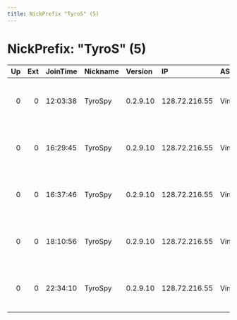 ```yaml
---
title: NickPrefix "TyroS" (5)
---
```


# NickPrefix: "TyroS" (5)

|   Up |   Ext | JoinTime   | Nickname   | Version   | IP            | AS        | CC   |   ORp |   Dirp | OS    | Contact                                 |   eFamMembers |
|-----:|------:|:-----------|:-----------|:----------|:--------------|:----------|:-----|------:|-------:|:------|:----------------------------------------|--------------:|
|    0 |     0 | 12:03:38   | TyroSpy    | 0.2.9.10  | 128.72.216.55 | VimpelCom | ru   |  9001 |   9030 | Linux | TyroSpy &lt;tyrospy AT fake dot com&gt; |             1 |
|    0 |     0 | 16:29:45   | TyroSpy    | 0.2.9.10  | 128.72.216.55 | VimpelCom | ru   |  9001 |      0 | Linux | TyroSpy &lt;tyrospy AT fake dot com&gt; |             1 |
|    0 |     0 | 16:37:46   | TyroSpy    | 0.2.9.10  | 128.72.216.55 | VimpelCom | ru   |  9001 |   9030 | Linux | TyroSpy &lt;tyrospy AT fake dot com&gt; |             1 |
|    0 |     0 | 18:10:56   | TyroSpy    | 0.2.9.10  | 128.72.216.55 | VimpelCom | ru   |  9001 |   9030 | Linux | TyroSpy &lt;tyrospy AT fake dot com&gt; |             1 |
|    0 |     0 | 22:34:10   | TyroSpy    | 0.2.9.10  | 128.72.216.55 | VimpelCom | ru   |  9001 |   9030 | Linux | TyroSpy &lt;tyrospy AT fake dot com&gt; |             1 |
